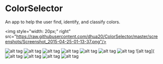 # ColorSelector
An app to help the user find, identify, and classify colors.

<img style="width: 20px;" right" src="https://raw.githubusercontent.com/dhua20/ColorSelector/master/screenshots/Screenshot_2015-04-25-01-13-37.png"/>

![alt tag](https://raw.githubusercontent.com/dhua20/ColorSelector/master/screenshots/Screenshot_2015-04-25-01-13-37.png)
![alt tag](https://raw.githubusercontent.com/dhua20/ColorSelector/master/screenshots/Screenshot_2015-04-25-01-14-16.png)
![alt tag](https://raw.githubusercontent.com/dhua20/ColorSelector/master/screenshots/Screenshot_2015-04-25-01-14-31.png)
![alt tag](https://raw.githubusercontent.com/dhua20/ColorSelector/master/screenshots/Screenshot_2015-04-25-01-14-46.png)
![alt tag](https://raw.githubusercontent.com/dhua20/ColorSelector/master/screenshots/Screenshot_2015-04-25-01-14-51.png)
![alt tag](https://raw.githubusercontent.com/dhua20/ColorSelector/master/screenshots/Screenshot_2015-04-25-01-14-57.png)
![alt tag](https://raw.githubusercontent.com/dhua20/ColorSelector/master/screenshots/Screenshot_2015-04-25-01-14-57.png)
![alt tag](![alt tag](https://raw.githubusercontent.com/dhua20/ColorSelector/master/screenshots/Screenshot_2015-04-25-01-14-57.png)
![alt tag](https://raw.githubusercontent.com/dhua20/ColorSelector/master/screenshots/Screenshot_2015-04-25-01-15-26.png)
![alt tag](https://raw.githubusercontent.com/dhua20/ColorSelector/master/screenshots/Screenshot_2015-04-25-01-15-38.png)
![alt tag](https://raw.githubusercontent.com/dhua20/ColorSelector/master/screenshots/Screenshot_2015-04-25-01-16-36.png)


